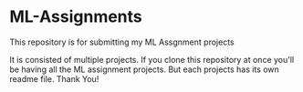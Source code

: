 # ML-Assignments
This repository is for submitting my ML Assgnment projects


It is consisted of multiple projects. If you clone this repository at once you'll be having all the ML assignment projects. But each projects has its own readme file. Thank You!
